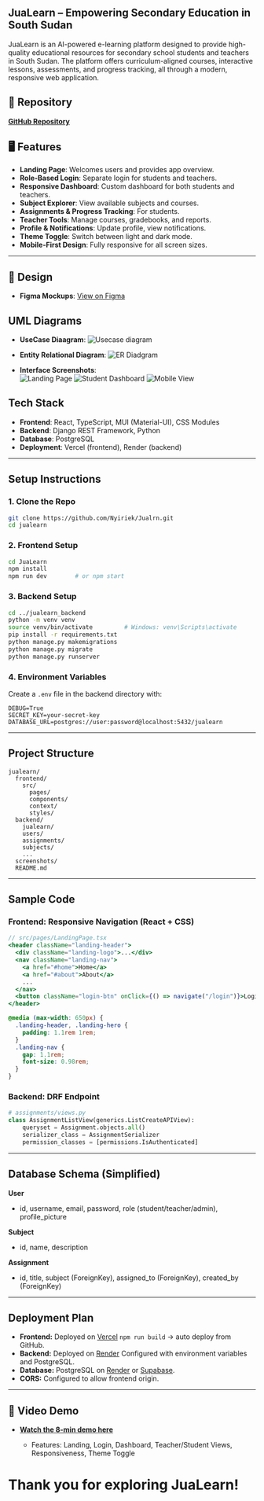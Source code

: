 
## JuaLearn – Empowering Secondary Education in South Sudan

JuaLearn is an AI-powered e-learning platform designed to provide high-quality educational resources for secondary school students and teachers in South Sudan. The platform offers curriculum-aligned courses, interactive lessons, assessments, and progress tracking, all through a modern, responsive web application.


<!-- ## 🚀 Live Demo

[**View Live App Here**](https://your-live-demo-link.com) -->


## 📂 Repository

[**GitHub Repository**](https://github.com/Nyiriek/Jualrn.git)


## 🖥️ Features

- **Landing Page**: Welcomes users and provides app overview.
- **Role-Based Login**: Separate login for students and teachers.
- **Responsive Dashboard**: Custom dashboard for both students and teachers.
- **Subject Explorer**: View available subjects and courses.
- **Assignments & Progress Tracking**: For students.
- **Teacher Tools**: Manage courses, gradebooks, and reports.
- **Profile & Notifications**: Update profile, view notifications.
- **Theme Toggle**: Switch between light and dark mode.
- **Mobile-First Design**: Fully responsive for all screen sizes.

---

## 🎨 Design

- **Figma Mockups**: [View on Figma](https://www.figma.com/design/k6Yv3nJTRARvB16VVmGkW2/JuaLearn?t=PWEJQoeGFeT8JZzf-1)

## UML Diagrams
- **UseCase Diaagram**:
    ![Usecase diagram](../JuaLearn/src/assets/use-case.png)

- **Entity Relational Diagram**:
    ![ER Diadgram](../JuaLearn/src/assets/ERD.png)

- **Interface Screenshots**:  
  ![Landing Page](./screenshots/landing.png)
  ![Student Dashboard](./screenshots/studentdashboard.png)
  ![Mobile View](./screenshots/mobilemode.png)



## Tech Stack

- **Frontend**: React, TypeScript, MUI (Material-UI), CSS Modules
- **Backend**: Django REST Framework, Python
- **Database**: PostgreSQL
- **Deployment**: Vercel (frontend), Render (backend)

---

## Setup Instructions

### 1. Clone the Repo

```bash
git clone https://github.com/Nyiriek/Jualrn.git
cd jualearn
````

### 2. Frontend Setup

```bash
cd JuaLearn
npm install
npm run dev        # or npm start
```

### 3. Backend Setup

```bash
cd ../jualearn_backend
python -m venv venv
source venv/bin/activate         # Windows: venv\Scripts\activate
pip install -r requirements.txt
python manage.py makemigrations
python manage.py migrate
python manage.py runserver
```

### 4. Environment Variables

Create a `.env` file in the backend directory with:

```
DEBUG=True
SECRET_KEY=your-secret-key
DATABASE_URL=postgres://user:password@localhost:5432/jualearn
```

---

## Project Structure

```
jualearn/
  frontend/
    src/
      pages/
      components/
      context/
      styles/
  backend/
    jualearn/
    users/
    assignments/
    subjects/
    ...
  screenshots/
  README.md
```

---

## Sample Code

### Frontend: Responsive Navigation (React + CSS)

```jsx
// src/pages/LandingPage.tsx
<header className="landing-header">
  <div className="landing-logo">...</div>
  <nav className="landing-nav">
    <a href="#home">Home</a>
    <a href="#about">About</a>
    ...
  </nav>
  <button className="login-btn" onClick={() => navigate("/login")}>Login</button>
</header>
```

```css
@media (max-width: 650px) {
  .landing-header, .landing-hero {
    padding: 1.1rem 1rem;
  }
  .landing-nav {
    gap: 1.1rem;
    font-size: 0.98rem;
  }
}
```

### Backend: DRF Endpoint

```python
# assignments/views.py
class AssignmentListView(generics.ListCreateAPIView):
    queryset = Assignment.objects.all()
    serializer_class = AssignmentSerializer
    permission_classes = [permissions.IsAuthenticated]
```

---

## Database Schema (Simplified)

**User**

* id, username, email, password, role (student/teacher/admin), profile\_picture

**Subject**

* id, name, description

**Assignment**

* id, title, subject (ForeignKey), assigned\_to (ForeignKey), created\_by (ForeignKey)

---

## Deployment Plan

* **Frontend:** Deployed on [Vercel](https://vercel.com/)
  `npm run build` → auto deploy from GitHub.
* **Backend:** Deployed on [Render](https://render.com/)
  Configured with environment variables and PostgreSQL.
* **Database:** PostgreSQL on [Render](https://render.com/) or [Supabase](https://supabase.com/).
* **CORS:** Configured to allow frontend origin.

---

## 🎥 Video Demo

* [**Watch the 8-min demo here**](https://youtu.be/your-demo-link)

  * Features: Landing, Login, Dashboard, Teacher/Student Views, Responsiveness, Theme Toggle


# Thank you for exploring JuaLearn!

